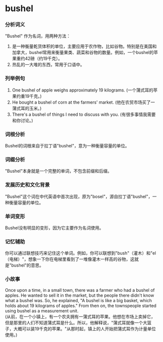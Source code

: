 # bushel

### 分析词义

  

"Bushel" 作为名词，用两种方法：

  

1.  是一种衡量乾货体积的单位，主要应用于农作物，比如谷物。特别是在美国和加拿大，bushel常用来衡量果类、蔬菜和谷物的数量。例如，一个bushel的苹果重约42磅（约19千克）。
2.  热乱的一大堆的东西，常用于口语中。

  

### 列举例句

  

1.  One bushel of apple weighs approximately 19 kilograms. (一个蒲式耳的苹果约重19千克。)
2.  He bought a bushel of corn at the farmers' market. (他在农贸市场买了一蒲式耳的玉米。)
3.  There's a bushel of things I need to discuss with you. (有很多事情我需要和你讨论。)

  

### 词根分析

  

Bushel的词根来自于拉丁语"bushel"，意为一种衡量容量的单位。

  

### 词缀分析

  

"Bushel"本身就是一个完整的单词，不包含前缀和后缀。

  

### 发展历史和文化背景

  

"Bushel"这个词在中代英语中首次出现，原为"bosel"，源自拉丁语"bushel"，一种衡量容量的单位。

  

### 单词变形

  

Bushel没有明显的变形，因为它主要作为名词使用。

  

### 记忆辅助

  

你可以通过联想技巧来记住这个单词。例如，你可以联想到"bush"（灌木）和"el（电梯）"，想象一下你在电梯里看到了一堆像灌木一样高的谷物，这就是"bushel"的意思。

  

### 小故事

  

Once upon a time, in a small town, there was a farmer who had a bushel of apples. He wanted to sell it in the market, but the people there didn't know what a bushel was. So, he explained, "A bushel is like a big basket, which holds about 19 kilograms of apples." From then on, the townspeople started using bushel as a measurement unit.  
(从前，在一个小镇上，有一个农夫拥有一蒲式耳的苹果。他想在市场上卖掉它，但是那里的人们不知道蒲式耳是什么。所以，他解释说，"蒲式耳就像一个大篮子，大概可以装19千克的苹果。"从那时起，镇上的人开始把蒲式耳作为计量单位使用。)
